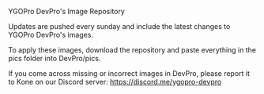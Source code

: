 YGOPro DevPro's Image Repository


Updates are pushed every sunday and include the latest changes to YGOPro DevPro's images.

To apply these images, download the repository and paste everything in the pics folder into DevPro/pics.

If you come across missing or incorrect images in DevPro, please report it to Kone on our Discord server:
https://discord.me/ygopro-devpro